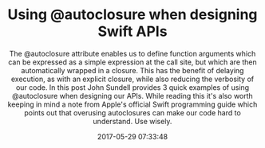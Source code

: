 ---
title: "Using @autoclosure when designing Swift APIs"
subtitle: "The @autoclosure attribute enables us to define function arguments which can be expressed as a simple expression at the call site, but which are then automatically wrapped in a closure. This has the benefit of delaying execution, as with an explicit closure, while also reducing the verbosity of our code. In this post John Sundell provides 3 quick examples of using @autoclosure when designing our APIs. While reading this it's also worth keeping in mind a note from Apple's official Swift programming guide which points out that overusing autoclosures can make our code hard to understand. Use wisely."
tags: ["autoclosure"]
link: "https://www.swiftbysundell.com/posts/using-autoclosure-when-designing-swift-apis"
date: "2017-05-29 07:33:48"
---